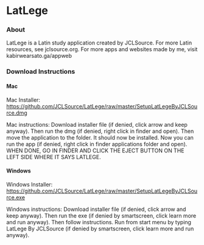 # LatLege

### About
LatLege is a Latin study application created by JCLSource. For more Latin resources, see jclsource.org. For more apps and websites made by me, visit kabirwearsato.ga/appweb

### Download Instructions
#### Mac
Mac Installer: https://github.com/JCLSource/LatLege/raw/master/SetupLatLegeByJCLSource.dmg

Mac instructions: Download installer file (if denied, click arrow and keep anyway). Then run the dmg (if denied, right click in finder and open). Then move the application to the folder. It should now be installed. Now you can run the app (if denied, right click in finder applications folder and open). WHEN DONE, GO IN FINDER AND CLICK THE EJECT BUTTON ON THE LEFT SIDE WHERE IT SAYS LATLEGE.

#### Windows
Windows Installer: https://github.com/JCLSource/LatLege/raw/master/SetupLatLegeByJCLSource.exe

Windows instructions:  Download installer file (if denied, click arrow and keep anyway). Then run the exe (if denied by smartscreen, click learn more and run anyway). Then follow instructions. Run from start menu by typing LatLege By JCLSource (if denied by smartscreen, click learn more and run anyway).
